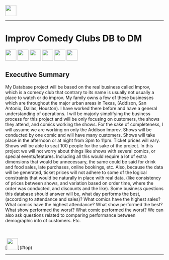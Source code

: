 <a name="top"></a>

[<img src="https://user-images.githubusercontent.com/91146906/152112781-2de05074-70b1-436b-9bfb-860890cc1de1.svg" height="35"/>](../#OLAP)
<hr>

# Improv Comedy Clubs DB to DM
[<img src="https://user-images.githubusercontent.com/91146906/152239160-8f8c18a2-e724-4be7-863d-bc94151212ce.svg" height="35"/>](#ExecutiveSummary)
[<img src="https://user-images.githubusercontent.com/91146906/152279677-02eb9847-1863-4641-b59c-58a0e6cd2f24.svg" height="35"/>](#DataMartDesign)
[<img src="https://user-images.githubusercontent.com/91146906/152239510-6c631219-71bc-4281-9c8b-b9b1e805b3d8.svg" height="35"/>](#BuildScript)
[<img src="https://user-images.githubusercontent.com/91146906/152280042-228b216c-e76c-4f34-80f6-f456a15358b2.svg" height="35"/>](#ETL)
[<img src="https://user-images.githubusercontent.com/91146906/161397633-2e4d30dc-ba35-4fe9-b66d-9c8e91ba0f86.svg" height="35"/>](#PowerPivot)
[<img src="https://user-images.githubusercontent.com/91146906/161397549-071ca628-25fa-4c34-91d1-78274cafc9b8.svg" height="35"/>](#PowerBI)


## Executive Summary

My Database project will be based on the real business called Improv, which is a comedy club that contrary to its name is usually not usually a place to watch or do improv.  My family owns a few of these businesses which are throughout the major urban areas in Texas, (Addison, San Antonio, Dallas, Houston).  I have worked there before and have a general understanding of operations.  I will be majorly simplifying the business process for this project and will be only focusing on customers, the shows they attend, and comics working the shows.  For the sake of completeness, I will assume we are working on only the Addison Improv.  Shows will be conducted by one comic and will have many customers.  Shows will take place in the afternoon or at night from 3pm to 11pm.  Ticket prices will vary.  Shows will be able to seat 100 people for the sake of the project.
In this project we will not worry about things like shows with several comics, or special events/features.  Including all this would require a lot of extra dimensions that would be unnecessary, the same could be said for drink and food sales, late purchases, online bookings, etc.  Also, because the data will be generated, ticket prices will not adhere to some of the logical constraints that would be naturally in place with real data, (like consistency of prices between shows, and variation based on order time, where the order was conducted, and discounts and the like).
Some business questions this database should answer will be, what day performs the best, (according to attendance and sales)?  What comics have the highest sales?  What comics have the highest attendance?  What show performed the best?  What show performed the worst? What comic performed the worst? We can also ask questions related to comparing performance between demographic info of customers. Etc.

<br>
<br>[<img src="https://user-images.githubusercontent.com/91146906/152072378-b0168a2d-e85c-47c6-a272-fcfb3f6a44ae.svg" height="35"/>](#top)

<a name="BusinessRequirements"></a>
<hr>
